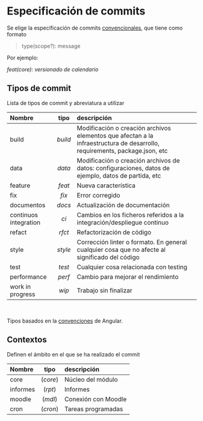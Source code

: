 # Especificación de commits

Se elige la especificación de commits [convencionales](https://www.conventionalcommits.org/en/v1.0.0/), que tiene como formato

>  type(scope?): message

Por ejemplo:

_feat(core): versionado de calendario_

## Tipos de commit

Lista de tipos de commit y abreviatura a utilizar

| Nombre | tipo |  descripción |
| :-- | :-------:  |  :--------- | 
| build | _build_  | Modificación o creación archivos elementos que afectan a la infraestructura de desarrollo, requirements, package.json, etc |
| data | _data_  | Modificación o creación archivos de datos: configuraciones, datos de ejemplo, datos de partida, etc |
| feature | _feat_ |  Nueva característica |
| fix | _fix_  | Error corregido |
| documentos | _docs_ | Actualización de documentación |
| continuos integration | _ci_ | Cambios en los ficheros referidos a la integración/despliegue continuo |
| refact | _rfct_ | Refactorización de código | 
| style | _style_ | Corrección linter o formato. En general cualquier cosa que no afecte al significado del código | 
| test | _test_ |  Cualquier cosa relacionada con testing |
| performance | _perf_ | Cambio para mejorar el rendimiento |
| work in progress | _wip_ | Trabajo sin finalizar |

<br/>

Tipos basados en la [convenciones](https://github.com/angular/angular/blob/22b96b9/CONTRIBUTING.md#type) de Angular.

## Contextos

Definen el ámbito en el que se ha realizado el commit

| Nombre | tipo |  descripción |
| :-- | :-------:  |  :--------- | 
| core | (_core_)  | Núcleo del módulo |
| informes | (_rpt_)  | Informes |
| moodle | (_mdl_)  | Conexión con Moodle |
| cron | (_cron_)  | Tareas programadas |